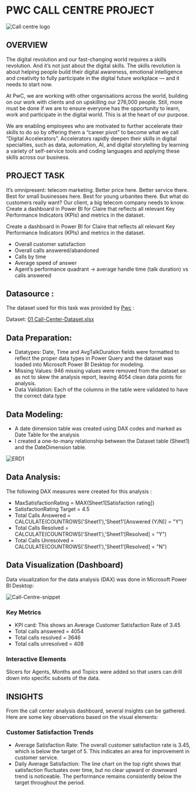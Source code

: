 # PWC CALL CENTRE PROJECT

![Call centre logo](https://github.com/user-attachments/assets/cb64bf91-796c-4db1-8792-0c7f8daa9ceb)

## OVERVIEW

The digital revolution and our fast-changing world requires a skills revolution. And it’s not just about the digital skills. The skills revolution is about helping people build their digital awareness, emotional intelligence and creativity to fully participate in the digital future workplace — and it needs to start now.

At PwC, we are working with other organisations across the world, building on our work with clients and on upskilling our 276,000 people. Still, more must be done if we are to ensure everyone has the opportunity to learn, work and participate in the digital world. This is at the heart of our purpose.

We are enabling employees who are motivated to further accelerate their skills to do so by offering them a “career pivot” to become what we call “Digital Accelerators”. Accelerators rapidly deepen their skills in digital specialties, such as data, automation, AI, and digital storytelling by learning a variety of self-service tools and coding languages and applying these skills across our business.

## PROJECT TASK
It’s omnipresent: telecom marketing. Better price here. Better service there. Best for small businesses here. Best for young urbanites there. But what do customers really want? Our client, a big telecom company needs to know. 
Create a dashboard in Power BI for Claire that reflects all relevant Key Performance Indicators (KPIs) and metrics in the dataset.

Create a dashboard in Power BI for Claire that reflects all relevant Key Performance Indicators (KPIs) and metrics in the dataset.

- Overall customer satisfaction
- Overall calls answered/abandoned
- Calls by time
- Average speed of answer
- Agent’s performance quadrant -> average handle time (talk duration) vs calls answered

## Datasource :

The dataset used for this task was provided by [Pwc](https://www.pwc.ch/en/careers-with-pwc/students/virtual-case-experience.html) :

Dataset: 
[01 Call-Center-Dataset.xlsx](https://github.com/user-attachments/files/17128509/01.Call-Center-Dataset.xlsx)

## Data Preparation:

- Datatypes: Date, Time and AvgTalkDuration fields were formatted to reflect the proper data types in Power Query and the dataset was loaded into Microsoft Power BI Desktop for modeling.
- Missing Values: 946 missing values were removed from the dataset so as not to skew the analysis report, leaving 4054 clean data points for analysis.
- Data Validation: Each of the columns in the table were validated to have the correct data type

## Data Modeling:

- A date dimension table was created using DAX codes and marked as Date Table for the analysis
- I created a one-to-many relationship between the Dataset table (Sheet1) and the DateDimension table.

![ERD1](https://github.com/user-attachments/assets/714967e9-b6fa-470a-a58a-afd52e8155dc)

## Data Analysis:

The following DAX measures were created for this analysis :

- MaxSatisfactionRating = MAX(Sheet1[Satisfaction rating])
- SatisfactionRating Target = 4.5
- Total Calls Answered = CALCULATE(COUNTROWS('Sheet1'),'Sheet1'[Answered (Y/N)] = "Y")
- Total Calls Resolved = CALCULATE(COUNTROWS('Sheet1'),'Sheet1'[Resolved] = "Y")
- Total Calls Unresolved = CALCULATE(COUNTROWS('Sheet1'),'Sheet1'[Resolved] = "N")

## Data Visualization (Dashboard) 

Data visualization for the data analysis (DAX) was done in Microsoft Power BI Desktop:

![Call-Centre-snippet](https://github.com/user-attachments/assets/fbc0c14d-5bb3-45fc-997f-f5842203df00)

### Key Metrics
- KPI card: This shows an Average Customer Satisfaction Rate of 3.45
- Total calls answered = 4054
- Total calls resolved = 3646
- Total calls unresolved = 408
  
### Interactive Elements

Slicers for Agents, Months and Topics were added so that users can drill down into specific subsets of the data.

## INSIGHTS

From the call center analysis dashboard, several insights can be gathered. Here are some key observations based on the visual elements:

### Customer Satisfaction Trends
- Average Satisfaction Rate: The overall customer satisfaction rate is 3.45, which is below the target of 5. This indicates an area for improvement in customer service.
- Daily Average Satisfaction: The line chart on the top right shows that satisfaction fluctuates over time, but no clear upward or downward trend is noticeable. The performance remains consistently below the target throughout the period.


